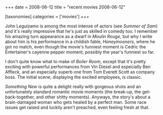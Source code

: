 +++
date = 2008-06-12
title = "recent movies 2008-06-12"

[taxonomies]
categories = ['movies']
+++

John Leguizamo is among the most intense of actors (see *Summer of Sam*)
and it's really impressive that he's just as skilled in comedy too. I
remember his amazing turn appearance as a dwarf in *Moulin Rouge*, but
why I write about him is his performance in a childish fable,
*Honeymooners*, where he got no match, even though the movie's funniest
moment is Cedric the Entertainer's cayenne pepper moment, possibly the
year's funniest so far.

I don't quite know what to make of *Boiler Room*, except that it's
pretty exciting with powerful performances from Vin Diesel and
especially Ben Affleck, and an especially superb one from Tom Everett
Scott as company boss. The initial scene, displaying the excited
employees, is classic.

*Something New* is quite a delight really with gorgeous shots and an
unfortunately standard romantic movie moments (the break-up, the
get-back-together, and other shitty moments). Anyways, the story's
about a brain-damaged woman who gets healed by a perfect man. Some race
issues get raised and luckily aren't preached, even feeling fresh at
that.
